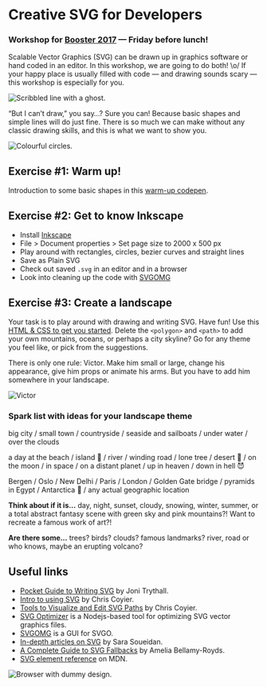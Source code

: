 # Creative SVG for Developers

### Workshop for [Booster 2017](https://www.boosterconf.no/talks/860) — Friday before lunch!

Scalable Vector Graphics (SVG) can be drawn up in graphics software or hand coded in an editor. In this workshop, we are going to do both! \o/ If your happy place is usually filled with code — and drawing sounds scary — this workshop is especially for you.

![Scribbled line with a ghost.](https://cdn.rawgit.com/bring/booster2017-svg/master/scary.svg)

“But I can’t draw,” you say…? Sure you can! Because basic shapes and simple lines will do just fine. There is so much we can make without any classic drawing skills, and this is what we want to show you.

![Colourful circles.](https://cdn.rawgit.com/bring/booster2017-svg/master/circles.svg)

## Exercise #1: Warm up!

Introduction to some basic shapes in this
[warm-up codepen](http://codepen.io/elisabethirg/pen/cf1b662d258fcc495c765a6e5b7ef3ad).

## Exercise #2: Get to know Inkscape

* Install [Inkscape](http://inkscape.org/)
* File > Document properties > Set page size to 2000 x 500 px
* Play around with rectangles, circles, bezier curves and straight lines
* Save as Plain SVG
* Check out saved `.svg` in an editor and in a browser
* Look into cleaning up the code with [SVGOMG](https://jakearchibald.github.io/svgomg/)

## Exercise #3: Create a landscape

Your task is to play around with drawing and writing SVG. Have fun! Use this [HTML & CSS to get you started](https://bring.github.io/booster2017-svg/). Delete the `<polygon>` and `<path>` to add your own mountains, oceans, or perhaps a city skyline? Go for any theme you feel like, or pick from the suggestions.

There is only one rule: Victor. Make him small or large, change his appearance, give him props or animate his arms. But you have to add him somewhere in your landscape.

![Victor](https://cdn.rawgit.com/bring/booster2017-svg/1beca2f6/victor.svg)

### Spark list with ideas for your landscape theme

big city / small town / countryside / seaside and sailboats / under water / over the clouds

a day at the beach / island 🌴 / river / winding road / lone tree / desert 🐪 / on the moon / in space / on a distant planet / up in heaven / down in hell 😈

Bergen / Oslo / New Delhi / Paris / London / Golden Gate bridge / pyramids in Egypt / Antarctica 🐧 / any actual geographic location

**Think about if it is…** day, night, sunset, cloudy, snowing, winter, summer, or a total abstract fantasy scene with green sky and pink mountains?! Want to recreate a famous work of art?!

**Are there some…** trees? birds? clouds? famous landmarks? river, road or who knows, maybe an erupting volcano?

## Useful links

* [Pocket Guide to Writing SVG](http://svgpocketguide.com/book/) by Joni Trythall.
* [Intro to using SVG](https://css-tricks.com/using-svg/) by Chris Coyier.
* [Tools to Visualize and Edit SVG Paths](https://css-tricks.com/tools-visualize-edit-svg-paths-kinda/) by Chris Coyier.
* [SVG Optimizer](https://github.com/svg/svgo) is a Nodejs-based tool for optimizing SVG vector graphics files.
* [SVGOMG](https://jakearchibald.github.io/svgomg/) is a GUI for SVGO.
* [In-depth articles on SVG](https://sarasoueidan.com/tags/svg/) by Sara Soueidan.
* [A Complete Guide to SVG Fallbacks](https://css-tricks.com/a-complete-guide-to-svg-fallbacks/) by Amelia Bellamy-Royds.
* [SVG element reference](https://developer.mozilla.org/en-US/docs/Web/SVG/Element) on MDN.

![Browser with dummy design.](https://cdn.rawgit.com/bring/booster2017-svg/master/browser.svg)

